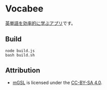 # Vocabee
[英単語を効率的に学ぶアプリ](https://marmooo.github.io/vocabee/)です。

## Build
```
node build.js
bash build.sh
```

## Attribution
- [mGSL](https://github.com/marmooo/mgsl) is licensed under the [CC-BY-SA 4.0](http://creativecommons.org/licenses/by-sa/4.0/).


